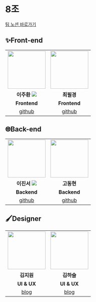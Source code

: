 # 8조
<a href='https://sparkling-glasses-136.notion.site/8-2eef73a6efd549118a88dfd258491915' target='_blank'>팀 노션 바로가기</a>

## ✨Front-end
<table>
  <tr>
    <td align="center"><a href="https://github.com/JuhwanLeeKR"><img src="https://avatars.githubusercontent.com/u/87694150?v=4" width="120px" /></a></td>
    <td align="center"><a href="https://github.com/cpk0709"><img src="https://avatars.githubusercontent.com/u/48235884?v=4" width="120px" /></a></td>
   
  </tr>
  <tr>
    <td align="center" vertical-align='middle'><strong>이주환 <img src='https://img.shields.io/badge/VL-blue' /></strong></td>
    <td align="center"><strong>최필경</strong></td>
    
  </tr>
  <tr>
    <td align="center"><b>Frontend</b></td>
    <td align="center"><b>Frontend</b></td>
  </tr>
    <tr>
      <td align="center"><a href="https://github.com/JuhwanLeeKR">github</a></td>
    <td align="center"><a href="https://github.com/cpk0709">github</a></td>
  </tr>
</table>

## 🌐Back-end
<table>
  <tr>
    <td align="center"><a href="https://github.com/jinsDevelopment"><img src="https://avatars.githubusercontent.com/u/101075624?v=4" width="120px" /></a></td>
    <td align="center"><a href="https://github.com/devgusehdrh"><img src="https://avatars.githubusercontent.com/u/98457348?v=4" width="120px" /></a></td>
  </tr>
  <tr>
    <td align="center"><strong>이진서 <img src='https://img.shields.io/badge/L-blue' /></strong></td>
    <td align="center"><strong>고동현</strong></td>
    
  </tr>
  <tr>
    <td align="center"><b>Backend</b></td>
    <td align="center"><b>Backend</b></td>
  </tr>
      <tr>
      <td align="center"><a href="https://github.com/jinsDevelopment">github</a></td>
    <td align="center"><a href="https://github.com/devgusehdrh">github</a></td>
  </tr>
</table>


## 🖌️Designer

<table>
  <tr>
    <td align="center"><a href="#"><img src="http://via.placeholder.com/120x120" width="120px" /></a></td>
    <td align="center"><a href="#"><img src="http://via.placeholder.com/120x120" width="120px" /></a></td>
   
  </tr>
  <tr>
    <td align="center"><strong>김지원</strong></td>
    <td align="center"><strong>김하슬</strong></td>
    
  </tr>
  <tr>
    <td align="center"><b>UI & UX</b></td>
    <td align="center"><b>UI & UX</b></td>
  </tr>
        <tr>
      <td align="center"><a href="#">blog</a></td>
    <td align="center"><a href="#">blog</a></td>
  </tr>
</table>
